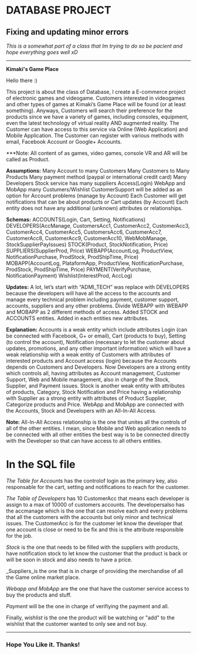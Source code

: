 # DATABASE PROJECT

## Fixing and updating minor errors

_This is a somewhat part of a class that Im trying to do so be pacient and hope everything goes well xD_

**********************************************************************

**Kimaki's Game Place**

Hello there :)

This project is about the class of Database, I create a E-commerce project of electronic games and videogame. Customers interested in videogames and other types of games at Kimaki’s Game Place will be found (or at least something). Anyways, Customers will search their preference for the products since we have a variety of games, including consoles, equipment, even the latest technology of virtual reality AND augmented reality. The Customer can have access to this service via Online (Web Application) and Mobile Application. The Customer can register with various methods with email, Facebook Account or Google+ Accounts. 

***Note: All content of as games, video games, console VR and AR will be called as Product.

**Assumptions:**
Many Account to many Customers
Many Customers to Many Products
Many payment method (paypal or international credit card)
Many Developers 
Stock service has many suppliers
Access(Login) WebApp and MobApp many Custumers/Wishlist
CustomerSupport will be added as an option for Account problems (manage by Account)
Each Customer will get notifications that can be about products or Cart updates (by Account)
Each entity does not have any additional (unknown) attributes or relationships.

**Schemas:** 
ACCOUNTS(Login, Cart, Setting, Notifications)
DEVELOPERS(AccManage, CustomersAcc1, CustomerAcc2, CustomerAcc3, CustomerAcc4, CustomerAcc5, CustomersAcc6, CustomerAcc7, CustomerAcc8, CustomerAcc9, CustomerAcc10, WebMobManage, StockSupplierPayIssues)
STOCK(Product, StockNotification, Price)
SUPPLIERS(SupplierProd, Price)
WEBAPP(AccountLog, ProductView, NotificationPurchase, ProdStock, ProdShipTime, Price) 
MOBAPP(AccountLog, PlataformApp, ProductView, NotificationPurchase, ProdStock, ProdShipTime, Price)
PAYMENT(VerifyPurchase, NotificationPayment)
Wishlist(InterestProd, AccLog) 

**Updates:**
A lot, let’s start with “ADMI_TECH” was replace with DEVELOPERS because the developers will have all the access to the accounts and manage every technical problem including payment, customer support, accounts, suppliers and any other problems.
Divide WEBAPP with WEBAPP and MOBAPP as 2 different methods of access.
Added STOCK and ACCOUNTS entities.
Added in each entities new attributes.

**Explanation:**
Accounts is a weak entity which include attributes Login (can be connected with Facebook, G+ or email), Cart (products to buy), Setting (to control the account), Notification (necessary to let the customer about updates, promotions, and any other important information) which will have a weak relationship with a weak entity of Customers with attributes of interested products and Account access (login) because the Accounts depends on Customers and Developers. Now Developers are a strong entity which controls all, having attributes as Account management, Customer Support, Web and Mobile management, also in charge of the Stock, Supplier, and Payment issues. Stock is another weak entity with attributes of products, Category, Stock Notification and Price having a relationship with Supplier as a strong entity with attributes of Product Supplier, Categorize products and Price. WebApp and MobApp are connected with the Accounts, Stock and Developers with an All-In-All Access. 

**Note:** All-In-All Access relationship is the one that unites all the controls of all of the other entities. I mean, since Mobile and Web application needs to be connected with all other entities the best way is to be connected directly with the Developer so that can have access to all others entities.




# In the SQL file

_The Table for Accounts_ has the controlof login as the primary key, also responsable for the cart, setting and notifications to reach for the customer.

_The Table of Developers_ has 10 CustomerAcc that means each developer is assign to a max of 10000 of customers accounts. The developersalso has the accmanage which is the one that can resolve each and every problems that all the customers with the accounts but only minor and technical issues. 
The CustomerAcc is for the customer let know the developer that one account is close or need to be fix and this is the attribute responsible for the job.

_Stock_ is the one that needs to be filled with the suppliers with products, have notification stock to let know the customer that the product is back or will be soon in stock and also needs to have a price.

_Suppliers_is the one that is in charge of providing the merchandise of all the Game online market place. 

_Webapp and MobApp_ are the one that have the customer service access to buy the products and stuff. 

_Payment_ will be the one in charge of verifiying the payment and all.

Finally, _wishlist_ is the one the product will be watching or "add" to the wishlist that the customer wanted to only see and not buy.


************************************************************

### Hope You Like it. Thanks! 




